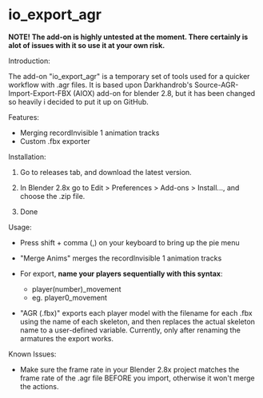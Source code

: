 # io_export_agr

**NOTE! The add-on is highly untested at the moment. There certainly is alot of issues with it so use it at your own risk.**

Introduction:

The add-on "io_export_agr" is a temporary set of tools used for a quicker workflow with .agr files. It is based upon Darkhandrob's Source-AGR-Import-Export-FBX (AIOX) add-on for blender 2.8, but it has been changed so heavily i decided to put it up on GitHub.

Features:

- Merging recordInvisible 1 animation tracks
- Custom .fbx exporter

Installation:

1. Go to releases tab, and download the latest version.

2. In Blender 2.8x go to Edit > Preferences > Add-ons > Install..., and choose the .zip file.

3. Done

Usage:
- Press shift + comma (,) on your keyboard to bring up the pie menu
- "Merge Anims" merges the recordInvisible 1 animation tracks
- For export, **name your players sequentially with this syntax**:

  - player(number)_movement
  - eg. player0_movement

- "AGR (.fbx)" exports each player model with the filename for each .fbx using the name of each skeleton, and then replaces the actual skeleton name to a user-defined variable. Currently, only after renaming the armatures the export works.

Known Issues:
- Make sure the frame rate in your Blender 2.8x project matches the frame rate of the .agr file BEFORE you import, otherwise it won't merge the actions.
